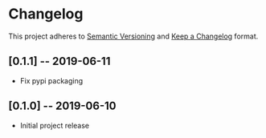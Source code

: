 # Changelog

This project adheres to [Semantic Versioning](https://semver.org/spec/v2.0.0.html) and [Keep a Changelog](https://keepachangelog.com/en/1.0.0/) format. 

## [0.1.1] -- 2019-06-11
- Fix pypi packaging

## [0.1.0] -- 2019-06-10
- Initial project release

